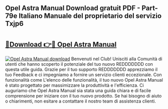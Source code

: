 ## Opel Astra Manual Download gratuit PDF - Part-79e Italiano Manuale del proprietario del servizio Txjp6

# <h2><a href="http://df9cqxv.blite.top/?on=Opel+Astra+Manual">🔗Download 👉🔴 Opel Astra Manual</a></h2>

[![Opel Astra Manual download](https://i.imgur.com/lujVjoI.png)](http://df9cqxv.blite.top/?on=Opel+Astra+Manual)
Benvenuti nel Club! Unisciti alla Comunità di utenti che hanno scoperto il potenziale del tuo nuovo REDDDDDDD con questa utile guida. Grazie per il tuo supporto REDDDDDDD apprezziamo il tuo Feedback e ci impegniamo a fornire un servizio clienti eccezionale. Con funzionalità come L'elenco delle funzionalità, il tuo nuovo Opel Astra Manual è stato progettato per massimizzare la produttività e l'efficienza. Ci auguriamo che Opel Astra Manual sia stata una guida chiara e di facile comprensione per iniziare con il tuo nuovo prodotto. Se hai bisogno di aiuto o chiarimenti, non esitare a contattare il nostro team di assistenza clienti.

